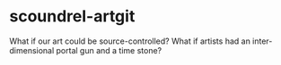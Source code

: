 # scoundrel-artgit
What if our art could be source-controlled? What if artists had an inter-dimensional portal gun and a time stone?
